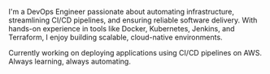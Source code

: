 I'm a DevOps Engineer passionate about automating infrastructure, streamlining CI/CD pipelines, and ensuring reliable software delivery. With hands-on experience in tools like Docker, Kubernetes, Jenkins, and Terraform, I enjoy building scalable, cloud-native environments.

Currently working on deploying applications using CI/CD pipelines on AWS. Always learning, always automating.

